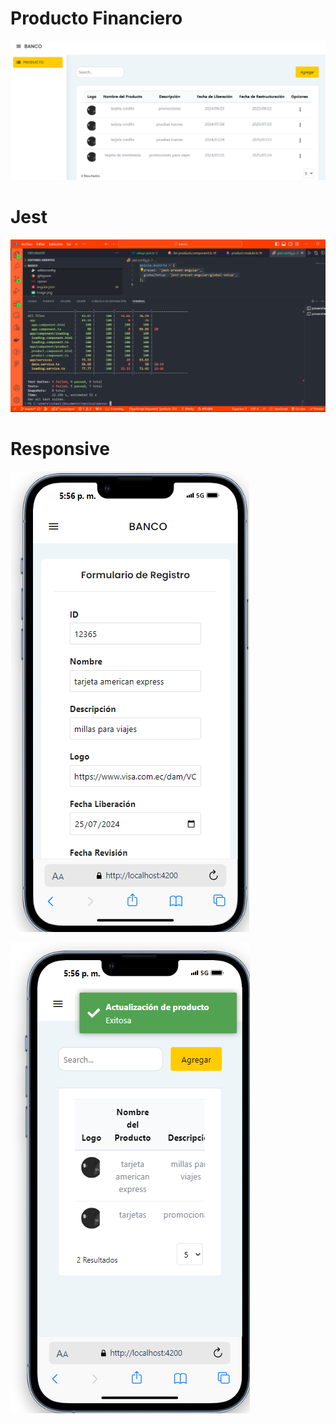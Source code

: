 # Producto Financiero

![alt text](image.png)

# Jest

![alt text](image-1.png)

# Responsive

![alt text](image-2.png)

![alt text](image-3.png)

